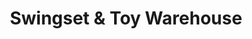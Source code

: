 ---
title: "Swingset & Toy Warehouse"
url: /upper-saddle-river/swingset-and-toy-warehouse/
shop: shop
---